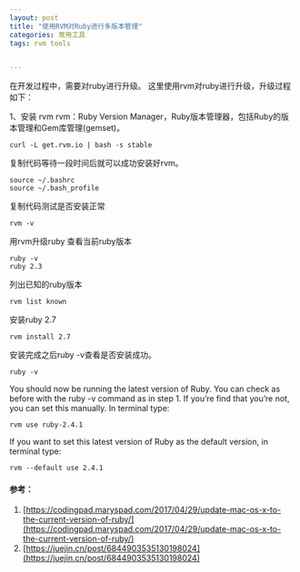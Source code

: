 ```yaml
---
layout: post
title: "使用RVM对Ruby进行多版本管理"
categories: 常用工具
tags: rvm tools


---
```


在开发过程中，需要对ruby进行升级。
这里使用rvm对ruby进行升级，升级过程如下：

1、安装 rvm
rvm：Ruby Version Manager，Ruby版本管理器，包括Ruby的版本管理和Gem库管理(gemset)。

    curl -L get.rvm.io | bash -s stable  

复制代码等待一段时间后就可以成功安装好rvm。

    source ~/.bashrc  
    source ~/.bash_profile  

复制代码测试是否安装正常
    
    rvm -v

用rvm升级ruby
查看当前ruby版本

    ruby -v  
    ruby 2.3

列出已知的ruby版本

    rvm list known  

安装ruby 2.7

    rvm install 2.7

安装完成之后ruby -v查看是否安装成功。

    ruby -v

You should now be running the latest version of Ruby.  You can check as before with the ruby -v command as in step 1. If you’re find that you’re not, you can set this manually.  In terminal type:

    rvm use ruby-2.4.1

If you want to set this latest version of Ruby as the default version, in terminal type:

    rvm --default use 2.4.1

#### 参考：
1. [https://codingpad.maryspad.com/2017/04/29/update-mac-os-x-to-the-current-version-of-ruby/](https://codingpad.maryspad.com/2017/04/29/update-mac-os-x-to-the-current-version-of-ruby/)
2. [https://juejin.cn/post/6844903535130198024](https://juejin.cn/post/6844903535130198024)
